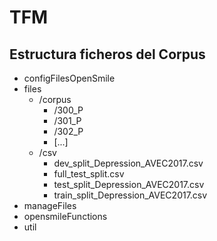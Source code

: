 # TFM

## Estructura ficheros del Corpus

* configFilesOpenSmile
* files
    * /corpus
        * /300_P
        * /301_P
        * /302_P
        * [...]
    * /csv
        * dev_split_Depression_AVEC2017.csv
        * full_test_split.csv
        * test_split_Depression_AVEC2017.csv
        * train_split_Depression_AVEC2017.csv
* manageFiles
* opensmileFunctions
* util